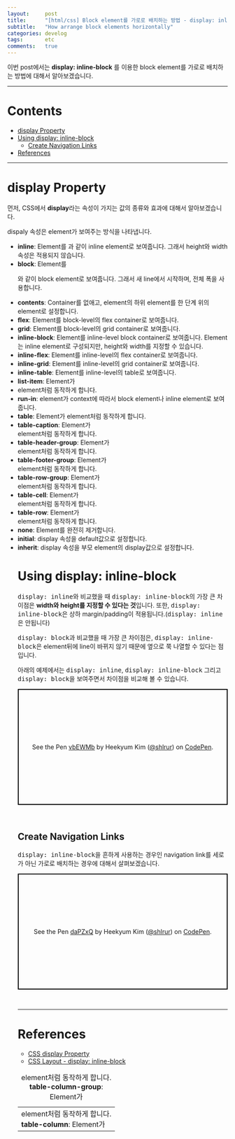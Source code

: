 ```yaml
---
layout:     post
title:      "[html/css] Block element를 가로로 배치하는 방법 - display: inline-block"
subtitle:   "How arrange block elements horizontally"
categories: develog
tags:       etc
comments:   true
---
```


이번 post에서는 **display: inline-block** 를 이용한 block element를 가로로 배치하는 방법에 대해서 알아보겠습니다.

---

# Contents

* [display Property](#display-property)
* [Using display: inline-block](#using-display-inline-block)
  * [Create Navigation Links](#create-navigation-links)
* [References](#references)

---

# display Property

먼저, CSS에서 **display**라는 속성이 가지는 값의 종류와 효과에 대해서 알아보겠습니다.

dispaly 속성은 element가 보여주는 방식을 나타냅니다.

* **inline**: Element를 <span>과 같이 inline element로 보여줍니다. 그래서 height와 width 속성은 적용되지 않습니다.
* **block**: Element를 <p>와 같이 block element로 보여줍니다. 그래서 새 line에서 시작하며, 전체 폭을 사용합니다.
* **contents**: Container를 없애고, element의 하위 element를 한 단계 위의 element로 설정합니다.
* **flex**: Element를 block-level의 flex container로 보여줍니다.
* **grid**: Element를 block-level의 grid container로 보여줍니다.
* **inline-block**: Element를 inline-level block container로 보여줍니다. Element는 inline element로 구성되지만, height와 width를 지정할 수 있습니다.
* **inline-flex**: Element를 inline-level의 flex container로 보여줍니다.
* **inline-grid**: Element를 inline-level의 grid container로 보여줍니다.
* **inline-table**: Element를 inline-level의 table로 보여줍니다.
* **list-item**: Element가 <li> element처럼 동작하게 합니다.
* **run-in**: element가 context에 따라서 block element나 inline element로 보여줍니다.
* **table**: Element가 <table> element처럼 동작하게 합니다.
* **table-caption**: Element가 <caption> element처럼 동작하게 합니다.
* **table-column-group**: Element가 <colgroup> element처럼 동작하게 합니다.
* **table-header-group**: Element가 <thead> element처럼 동작하게 합니다.
* **table-footer-group**: Element가 <tfoot> element처럼 동작하게 합니다.
* **table-row-group**: Element가 <tbody> element처럼 동작하게 합니다.
* **table-cell**: Element가 <td> element처럼 동작하게 합니다.
* **table-column**: Element가 <col> element처럼 동작하게 합니다.
* **table-row**: Element가 <tr> element처럼 동작하게 합니다.
* **none**: Element를 완전히 제거합니다.
* **initial**: display 속성을 default값으로 설정합니다. 
* **inherit**: display 속성을 부모 element의 display값으로 설정합니다.

# Using display: inline-block

<kbd>display: inline</kbd>와 비교했을 때 <kbd>display: inline-block</kbd>의 가장 큰 차이점은 **width와 height를 지정할 수 있다는 것**입니다. 또한, <kbd>display: inline-block</kbd>은 상하 margin/padding이 적용됩니다.(<kbd>display: inline</kbd>은 안됩니다)

<kbd>display: block</kbd>과 비교했을 때 가장 큰 차이점은, <kbd>display: inline-block</kbd>은 element뒤에 line이 바뀌지 않기 때문에 옆으로 쭉 나열할 수 있다는 점입니다.

아래의 예제에서는 <kbd>display: inline</kbd>, <kbd>display: inline-block</kbd> 그리고 <kbd>display: block</kbd>을 보여주면서 차이점을 비교해 볼 수 있습니다.

<p class="codepen" data-height="265" data-theme-id="light" data-default-tab="html,result" data-user="shlrur" data-slug-hash="vbEWMb" style="height: 265px; box-sizing: border-box; display: flex; align-items: center; justify-content: center; border: 2px solid black; margin: 1em 0; padding: 1em;" data-pen-title="vbEWMb">
  <span>See the Pen <a href="https://codepen.io/shlrur/pen/vbEWMb/">
  vbEWMb</a> by Heekyum Kim (<a href="https://codepen.io/shlrur">@shlrur</a>)
  on <a href="https://codepen.io">CodePen</a>.</span>
</p>
<br>

## Create Navigation Links

<kbd>display: inline-block</kbd>을 흔하게 사용하는 경우인 navigation link를 세로가 아닌 가로로 배치하는 경우에 대해서 살펴보겠습니다.

<p class="codepen" data-height="265" data-theme-id="light" data-default-tab="html,result" data-user="shlrur" data-slug-hash="daPZxQ" style="height: 265px; box-sizing: border-box; display: flex; align-items: center; justify-content: center; border: 2px solid black; margin: 1em 0; padding: 1em;" data-pen-title="daPZxQ">
  <span>See the Pen <a href="https://codepen.io/shlrur/pen/daPZxQ/">
  daPZxQ</a> by Heekyum Kim (<a href="https://codepen.io/shlrur">@shlrur</a>)
  on <a href="https://codepen.io">CodePen</a>.</span>
</p>
<br>

---

# References
* [CSS display Property](https://www.w3schools.com/cssref/pr_class_display.asp)
* [CSS Layout - display: inline-block](https://www.w3schools.com/css/css_inline-block.asp)

<script async src="https://static.codepen.io/assets/embed/ei.js"></script>
